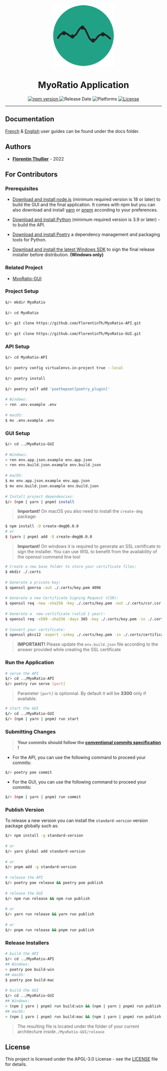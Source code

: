 <p align="center">
  <img src="./assets/icons/app.png" alt="MyoRatio" height="200px"/>
</p>

<div align="center">
  <h1>MyoRatio Application</h1>
</div>

<p align="center">
  <a href="https://github.com/FlorentinTh/MyoRatio-API/releases">
    <img src="https://img.shields.io/github/release/FlorentinTh/MyoRatio-API?style=for-the-badge" alt="npm version" />
  </a>
  <img src="https://img.shields.io/github/release-date/florentinth/MyoRatio-API?style=for-the-badge" alt="Release Date" />
  <img src="https://img.shields.io/badge/platforms-windows%20%26%20macOS%20-lightseagreen?style=for-the-badge" alt="Platforms" />
  <a href="https://github.com/FlorentinTh/MyoRatio-API/blob/main/LICENSE">
    <img src="https://img.shields.io/github/license/florentinth/MyoRatio-API?style=for-the-badge" alt="License" />
  </a>
</p>

___

## Documentation

[French](docs/guide-utilisateur.pdf) & [English](docs/user-guide.pdf) user guides can be found under the docs folder.

## Authors

- [**Florentin Thullier**](https://github.com/FlorentinTh) - 2022

## For Contributors

### Prerequisites

- [Download and install node.js](https://nodejs.org/) (minimum required version is 18 or later) to build the GUI and the final application. It comes with npm but you can also download and install [yarn](https://yarnpkg.com/getting-started/install) or [pnpm](https://pnpm.io/installation) according to your preferences.

- [Download and install Python](https://www.python.org/downloads/) (minimum required version is 3.9 or later) - to build the API.

- [Download and install Poetry](https://python-poetry.org/docs/) a dependency management and packaging tools for Python.

- [Download and install the latest Windows SDK](https://developer.microsoft.com/en-US/windows/downloads/windows-sdk/) to sign the final release installer before distribution. **(Windows only)**

### Related Project

- [MyoRatio-GUI](https://github.com/FlorentinTh/MyoRatio-GUI)


### Project Setup

```sh
$/> mkdir MyoRatio

$/> cd MyoRatio

$/> git clone https://github.com/FlorentinTh/MyoRatio-API.git

$/> git clone https://github.com/FlorentinTh/MyoRatio-GUI.git
```

### API Setup

```sh
$/> cd MyoRatio-API

$/> poetry config virtualenvs.in-project true --local

$/> poetry install

$/> poetry self add 'poethepoet[poetry_plugin]'

# Windows:
> ren .env.example .env

# macOS:
$ mv .env.example .env
```

### GUI Setup

```sh
$/> cd ../MyoRatio-GUI

# Windows:
> ren env.app.json.example env.app.json
> ren env.build.json.example env.build.json

# macOS:
$ mv env.app.json.example env.app.json
$ mv env.build.json.example env.build.json

# Install project dependencies:
$/> (npm | yarn | pnpm) install
```

> **Important!** On macOS you also need to install the ```create-dmg``` package:

```sh
$ npm install -D create-dmg@6.0.0
# or
$ (yarn | pnpm) add -D create-dmg@6.0.0
```
> **Important!** On windows it is required to generate an SSL certificate to sign the installer. You can use WSL to benefit from the availability of the openssl command line tool

```sh
# Create a new base folder to store your certificate files:
$ mkdir ./.certs

# Generate a private key:
$ openssl genrsa -out ./.certs/key.pem 4096

# Generate a new Certificate Signing Request (CSR):
$ openssl req -new -sha256 -key ./.certs/key.pem -out ./.certs/csr.csr

# Generate a  new certificate (valid 1 year):
$ openssl req -x509 -sha256 -days 365 -key ./.certs/key.pem -in ./.certs/csr.csr -out ./.certs/certificate.pem

# Convert your certificate:
$ openssl pkcs12 -export -inkey ./.certs/key.pem -in ./.certs/certificate.pem -out ./.certs/certificate.pfx
```

> **IMPORTANT!** Please update the ```env.build.json``` file according to the answer provided while creating the SSL certificate

### Run the Application
```sh
# serve the API
$/> cd ../MyoRatio-API
$/> poetry run serve [port]
```

> Parameter ```[port]``` is optionnal. By default it will be  **3300** only if available.

```sh
# start the GUI
$/> cd ../MyoRatio-GUI
$/> (npm | yarn | pnpm) run start
```

### Submitting Changes

> **Your commits should follow the [conventional commits specification](https://www.conventionalcommits.org/en/v1.0.0/) !**

- For the API, you can use the following command to proceed your commits:

```sh
$/> poetry poe commit
```

- For the GUI, you can use the following command to proceed your commits:

```sh
$/> (npm | yarn | pnpm) run commit
```

### Publish Version

To release a new version you can install the ```standard-version``` version package globally such as:

```sh
$/> npm install -g standard-version

# or
$/> yarn global add standard-version

# or
$/> pnpm add -g standard-version

# release the API
$/> poetry poe release && poetry poe publish

# release the GUI
$/> npm run release && npm run publish

# or
$/> yarn run release && yarn run publish

# or
$/> pnpm run release && pnpm run publish
```


### Release Installers

```sh
# build the API
$/> cd ../MyoRatio-API
## Windows:
> poetry poe build-win
## macOS:
$ poetry poe build-mac

# build the GUI
$/> cd ../MyoRatio-GUI
## Windows:
> (npm | yarn | pnpm) run build:win && (npm | yarn | pnpm) run publish:win
## macOS:
> (npm | yarn | pnpm) run build:mac && (npm | yarn | pnpm) run publish:mac

```

> The resulting file is located under the folder of your current architecture inside```./MyoRatio-GUI/release```


## License

This project is licensed under the APGL-3.0 License - see the [LICENSE](LICENSE) file for details.
